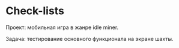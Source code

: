 # Check-lists

Проект: мобильная игра в жанре idle miner.



Задача: тестирование основного функционала на экране шахты.

